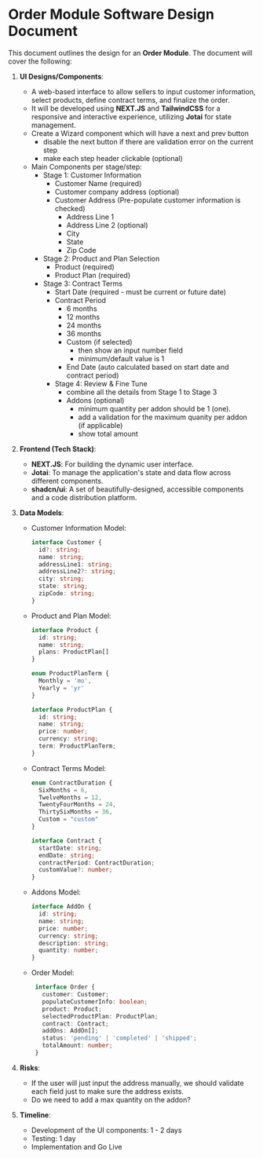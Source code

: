 # Order Module Software Design Document

This document outlines the design for an **Order Module**. 
The document will cover the following:

1. **UI Designs/Components**:
    - A web-based interface to allow sellers to input customer information, select products, define contract terms, and finalize the order.
    - It will be developed using **NEXT.JS** and **TailwindCSS** for a responsive and interactive experience, utilizing **Jotai** for state management.
    - Create a Wizard component which will have a next and prev button
      - disable the next button if there are validation error on the current step
      - make each step header clickable (optional)
    - Main Components per stage/step:
      - Stage 1: Customer Information  
        - Customer Name (required)
        - Customer company address (optional)
        - Customer Address (Pre-populate customer information is checked)
          - Address Line 1
          - Address Line 2 (optional)
          - City
          - State
          - Zip Code
      - Stage 2: Product and Plan Selection
        - Product (required)
        - Product Plan (required)
      - Stage 3: Contract Terms
        - Start Date (required - must be  current or future date)
        - Contract Period
          - 6 months
          - 12 months
          - 24 months
          - 36 months
          - Custom (if selected)
            - then show an input number field
            - minimum/default value is 1
          - End Date (auto calculated based on start date and contract period)
        - Stage 4: Review & Fine Tune
          - combine all the details from Stage 1 to Stage 3
          - Addons (optional)
            - minimum quantity per addon should be 1 (one).
            - add a validation for the maximum quanity per addon (if applicable)
            - show total amount

2. **Frontend (Tech Stack)**:
    - **NEXT.JS**: For building the dynamic user interface.
    - **Jotai**: To manage the application's state and data flow across different components.
    - **shadcn/ui**: A set of beautifully-designed, accessible components and a code distribution platform.

3. **Data Models**:
   - Customer Information Model:
     ```typescript
     interface Customer {
       id?: string;
       name: string;
       addressLine1: string;
       addressLine2?: string;
       city: string;
       state: string;
       zipCode: string;
     }
     ```

   - Product and Plan Model:
     ```typescript
     interface Product {
       id: string;
       name: string;
       plans: ProductPlan[]
     }

     enum ProductPlanTerm {
       Monthly = 'mo',
       Yearly = 'yr'
     }

     interface ProductPlan {
       id: string;
       name: string;
       price: number;
       currency: string;
       term: ProductPlanTerm; 
     }
     ```

   - Contract Terms Model:
     ```typescript
     enum ContractDuration {
       SixMonths = 6,
       TwelveMonths = 12,
       TwentyFourMonths = 24,
       ThirtySixMonths = 36,
       Custom = "custom"
     }

     interface Contract {
       startDate: string;
       endDate: string;
       contractPeriod: ContractDuration;
       customValue?: number;
     }
     ```

   - Addons Model:
     ```typescript
     interface AddOn {
       id: string;
       name: string;
       price: number;
       currency: string;
       description: string;
       quantity: number;
     }
     ```

   - Order Model:
     ```typescript
      interface Order {
        customer: Customer;
        populateCustomerInfo: boolean;
        product: Product;
        selectedProductPlan: ProductPlan; 
        contract: Contract;
        addOns: AddOn[];
        status: 'pending' | 'completed' | 'shipped';
        totalAmount: number;
      }
     ```

4. **Risks**:
    - If the user will just input the address manually, we should validate each field just to make sure the address exists.
    - Do we need to add a max quantity on the addon?

5. **Timeline**:
    - Development of the UI components: 1 - 2 days
    - Testing: 1 day
    - Implementation and Go Live
